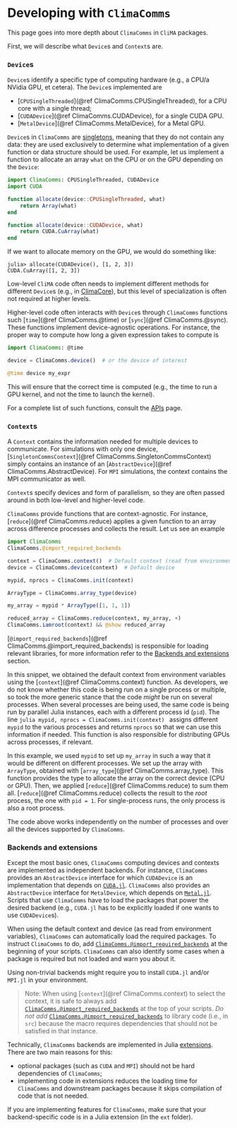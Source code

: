 # Developing with `ClimaComms`

This page goes into more depth about `ClimaComms` in `CliMA` packages.

First, we will describe what `Device`s and `Context`s are.

### `Device`s

`Device`s identify a specific type of computing hardware (e.g., a CPU/a NVidia
GPU, et cetera). The `Device`s implemented are
- [`CPUSingleThreaded`](@ref ClimaComms.CPUSingleThreaded), for a CPU core with a single thread;
- [`CUDADevice`](@ref ClimaComms.CUDADevice), for a single CUDA GPU.
- [`MetalDevice`](@ref ClimaComms.MetalDevice), for a Metal GPU.

`Device`s in `ClimaComms` are
[singletons](https://docs.julialang.org/en/v1/manual/types/#man-singleton-types),
meaning that they do not contain any data: they are used exclusively to
determine what implementation of a given function or data structure should be
used. For example, let us implement a function to allocate an array `what` on
the CPU or on the GPU depending on the `Device`:

```julia
import ClimaComms: CPUSingleThreaded, CUDADevice
import CUDA

function allocate(device::CPUSingleThreaded, what)
    return Array(what)
end

function allocate(device::CUDADevice, what)
    return CUDA.CuArray(what)
end
```

If we want to allocate memory on the GPU, we would do something like:
```julia-repl
julia> allocate(CUDADevice(), [1, 2, 3])
CUDA.CuArray([1, 2, 3])
```

Low-level `CliMA` code often needs to implement different methods for different
`Device`s (e.g., in [ClimaCore](https://github.com/CliMA/ClimaCore.jl)), but
this level of specialization is often not required at higher levels.

Higher-level code often interacts with `Device`s through `ClimaComms` functions
such [`time`](@ref ClimaComms.@time) or [`sync`](@ref ClimaComms.@sync). These functions implement device-agnostic
operations. For instance, the proper way to compute how long a given expression takes to compute is
```julia
import ClimaComms: @time

device = ClimaComms.device()  # or the device of interest

@time device my_expr
```
This will ensure that the correct time is computed (e.g., the time to run a GPU kernel, and not the time to launch the kernel).

For a complete list of such functions, consult the [APIs](@ref) page.


### `Context`s

A `Context` contains the information needed for multiple devices to communicate.
For simulations with only one device, [`SingletonCommsContext`](@ref ClimaComms.SingletonCommsContext) simply
contains an instance of an [`AbstractDevice`](@ref ClimaComms.AbstractDevice). For `MPI` simulations, the
context contains the MPI communicator as well.

`Context`s specify devices and form of parallelism, so they are often passed
around in both low-level and higher-level code.

`ClimaComms` provide functions that are context-agnostic. For instance,
[`reduce`](@ref ClimaComms.reduce) applies a given function to an array across difference
processes and collects the result. Let us see an example
```julia
import ClimaComms
ClimaComms.@import_required_backends

context = ClimaComms.context()  # Default context (read from environment variables)
device = ClimaComms.device(context)  # Default device

mypid, nprocs = ClimaComms.init(context)

ArrayType = ClimaComms.array_type(device)

my_array = mypid * ArrayType([1, 1, 1])

reduced_array = ClimaComms.reduce(context, my_array, +)
ClimaComms.iamroot(context) && @show reduced_array
```

[`@import_required_backends`](@ref ClimaComms.@import_required_backends) is responsible for loading relevant
libraries, for more information refer to the [Backends and extensions](@ref)
section.

In this snippet, we obtained the default context from environment variables
using the [`context`](@ref ClimaComms.context) function. As developers, we do not know whether this
code is being run on a single process or multiple, so took the more generic
stance that the code _might_ be run on several processes. When several processes
are being used, the same code is being run by parallel Julia instances, each
with a different process id (`pid`). The line ```julia mypid, nprocs =
ClimaComms.init(context) ``` assigns different `mypid` to the various processes
and returns `nprocs` so that we can use this information if needed. This
function is also responsible for distributing GPUs across processes, if
relevant.

In this example, we used `mypid` to set up `my_array` in such a way that it
would be different on different processes. We set up the array with `ArrayType`,
obtained with [`array_type`](@ref ClimaComms.array_type). This function provides the type to allocate
the array on the correct device (CPU or GPU). Then, we applied [`reduce`](@ref ClimaComms.reduce)
to sum them all. [`reduce`](@ref ClimaComms.reduce) collects the result to the _root_ process, the
one with `pid = 1`. For single-process runs, the only process is also a root
process.

The code above works independently on the number of processes and over all the
devices supported by `ClimaComms`.

### Backends and extensions

Except the most basic ones, `ClimaComms` computing devices and contexts are
implemented as independent backends. For instance, `ClimaComms` provides an
`AbstractDevice` interface for which `CUDADevice` is an implementation that
depends on [`CUDA.jl`](https://github.com/JuliaGPU/CUDA.jl). `ClimaComms` also 
provides an `AbstractDevice` interface for `MetalDevice`, which depends on 
[`Metal.jl`](https://github.com/Metal-for-Julia/Metal.jl). Scripts that use
`ClimaComms` have to load the packages that power the desired backend (e.g.,
`CUDA.jl` has to be explicitly loaded if one wants to use `CUDADevice`s).

When using the default context and device (as read from environment variables),
`ClimaComms` can automatically load the required packages. To instruct
`ClimaComms` to do, add [`ClimaComms.@import_required_backends`](@ref) at the
beginning of your scripts. `ClimaComms` can also identify some cases when a
package is required but not loaded and warn you about it.

Using non-trivial backends might require you to install `CUDA.jl` and/or
`MPI.jl` in your environment.

> Note: When using [`context`](@ref ClimaComms.context) to select the context, it is safe to always
> add [`ClimaComms.@import_required_backends`](@ref) at the top of your scripts.
> *Do not add* [`ClimaComms.@import_required_backends`](@ref) to library code
> (i.e., in `src`) because the macro requires dependencies that should not be
> satisfied in that instance.

Technically, `ClimaComms` backends are implemented in Julia
[extensions](https://pkgdocs.julialang.org/v1/creating-packages/#Conditional-loading-of-code-in-packages-(Extensions)).
There are two main reasons for this:
- optional packages (such as `CUDA` and `MPI`) should not be hard dependencies
  of `ClimaComms`;
- implementing code in extensions reduces the loading time for `ClimaComms` and
  downstream packages because it skips compilation of code that is not needed.

If you are implementing features for `ClimaComms`, make sure that your
backend-specific code is in a Julia extension (in the `ext` folder).
